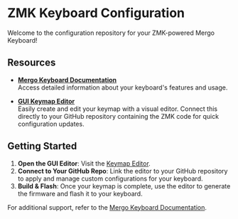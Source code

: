 # ZMK Keyboard Configuration

Welcome to the configuration repository for your ZMK-powered Mergo Keyboard!

## Resources
- **[Mergo Keyboard Documentation](https://docs.moergo.com/glove80-user-guide/)**  
  Access detailed information about your keyboard's features and usage.

- **[GUI Keymap Editor](https://nickcoutsos.github.io/keymap-editor/)**  
  Easily create and edit your keymap with a visual editor. Connect this directly to your GitHub repository containing the ZMK code for quick configuration updates.

## Getting Started
1. **Open the GUI Editor**: Visit the [Keymap Editor](https://nickcoutsos.github.io/keymap-editor/).
2. **Connect to Your GitHub Repo**: Link the editor to your GitHub repository to apply and manage custom configurations for your keyboard.
3. **Build & Flash**: Once your keymap is complete, use the editor to generate the firmware and flash it to your keyboard.

For additional support, refer to the [Mergo Keyboard Documentation](https://docs.moergo.com/glove80-user-guide/).
